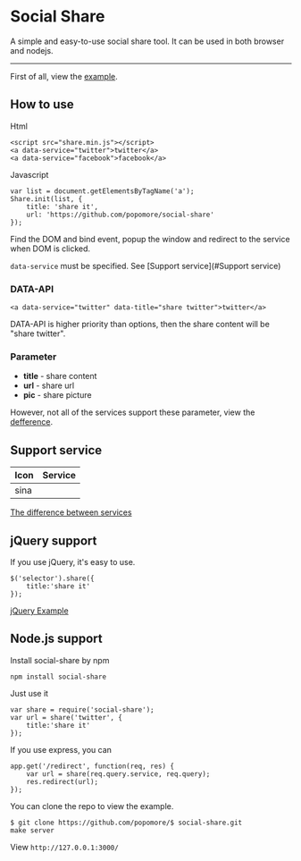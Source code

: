 # Social Share

A simple and easy-to-use social share tool. It can be used in both browser and nodejs.

---

First of all, view the [example](http://popomore.github.com/social-share/examples/).

## How to use

Html

```
<script src="share.min.js"></script>
<a data-service="twitter">twitter</a>
<a data-service="facebook">facebook</a>
```

Javascript

```
var list = document.getElementsByTagName('a');
Share.init(list, {
    title: 'share it',
    url: 'https://github.com/popomore/social-share'
});
```

Find the DOM and bind event, popup the window and redirect to the service when DOM is clicked. 

`data-service` must be specified. See [Support service](#Support service)

### DATA-API

```
<a data-service="twitter" data-title="share twitter">twitter</a>
```

DATA-API is higher priority than options, then the share content will be "share twitter".

### Parameter

 -  **title** - share content
 -  **url** - share url
 -  **pic** - share picture
 
However, not all of the services support these parameter, view the [defference](https://github.com/popomore/social-share/wiki).

## Support service

Icon | Service
------ | ------
   | sina

[The difference between services](https://github.com/popomore/social-share/wiki)

## jQuery support

If you use jQuery, it's easy to use.

```
$('selector').share({
    title:'share it'
});
```

[jQuery Example](http://popomore.github.com/social-share/examples/index.jquery.html)

## Node.js support

Install social-share by npm

```
npm install social-share
```

Just use it

```
var share = require('social-share');
var url = share('twitter', {
    title:'share it'
});
```

If you use express, you can

```
app.get('/redirect', function(req, res) {
    var url = share(req.query.service, req.query);
    res.redirect(url);
});
```

You can clone the repo to view the example.

```
$ git clone https://github.com/popomore/$ social-share.git
make server
```

View `http://127.0.0.1:3000/`



